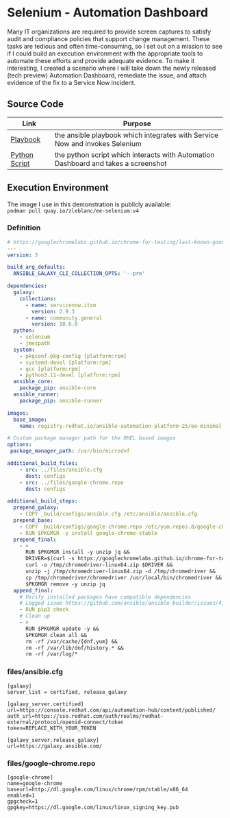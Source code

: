 # Selenium - Automation Dashboard

Many IT organizations are required to provide screen captures to satisfy audit and compliance policies that support change management. These tasks are tedious and often time-consuming, so I set out on a mission to see if I could build an execution environment with the appropriate tools to automate these efforts and provide adequate evidence. To make it interesting, I created a scenario where I will take down the newly released (tech preview) Automation Dashboard, remediate the issue, and attach evidence of the fix to a Service Now incident.

## Source Code

| Link | Purpose |
| --- | --- |
| [Playbook](../selenium_automation_dashboard.yml) | the ansible playbook which integrates with Service Now and invokes Selenium |
| [Python Script](../scripts/selenium_automation_dashboard.py) | the python script which interacts with Automation Dashboard and takes a screenshot |

## Execution Environment

The image I use in this demonstration is publicly available:<br>
`podman pull quay.io/zleblanc/ee-selenium:v4`


### Definition

```yaml
# https://googlechromelabs.github.io/chrome-for-testing/last-known-good-versions-with-downloads.json
---
version: 3

build_arg_defaults:
  ANSIBLE_GALAXY_CLI_COLLECTION_OPTS: '--pre'

dependencies:
  galaxy:
    collections:
      - name: servicenow.itsm
        version: 2.9.3
      - name: community.general
        version: 10.6.0
  python:
    - selenium
    - jmespath
  system:
    - pkgconf-pkg-config [platform:rpm]
    - systemd-devel [platform:rpm]
    - gcc [platform:rpm]
    - python3.11-devel [platform:rpm]
  ansible_core:
    package_pip: ansible-core
  ansible_runner:
    package_pip: ansible-runner

images:
  base_image:
    name: registry.redhat.io/ansible-automation-platform-25/ee-minimal-rhel8:latest

# Custom package manager path for the RHEL based images
options:
 package_manager_path: /usr/bin/microdnf

additional_build_files:
    - src: ../files/ansible.cfg
      dest: configs
    - src: ../files/google-chrome.repo
      dest: configs

additional_build_steps:
  prepend_galaxy:
    - COPY _build/configs/ansible.cfg /etc/ansible/ansible.cfg
  prepend_base:
    - COPY _build/configs/google-chrome.repo /etc/yum.repos.d/google-chrome.repo
    - RUN $PKGMGR -y install google-chrome-stable
  prepend_final:
    - >
      RUN $PKGMGR install -y unzip jq &&
      DRIVER=$(curl -s https://googlechromelabs.github.io/chrome-for-testing/last-known-good-versions-with-downloads.json | jq -r '.channels.Stable.downloads.chromedriver[] | select(.platform=="linux64") | .url') &&
      curl -o /tmp/chromedriver-linux64.zip $DRIVER &&
      unzip -j /tmp/chromedriver-linux64.zip -d /tmp/chromedriver && 
      cp /tmp/chromedriver/chromedriver /usr/local/bin/chromedriver &&
      $PKGMGR remove -y unzip jq 
  append_final:
    # Verify installed packages have compatible dependencies
    # Logged issue https://github.com/ansible/ansible-builder/issues/416
    - RUN pip3 check
    # Clean up
    - >
      RUN $PKGMGR update -y &&
      $PKGMGR clean all &&
      rm -rf /var/cache/{dnf,yum} &&
      rm -rf /var/lib/dnf/history.* &&
      rm -rf /var/log/*
```

### files/ansible.cfg

```
[galaxy]
server_list = certified, release_galaxy

[galaxy_server.certified]
url=https://console.redhat.com/api/automation-hub/content/published/
auth_url=https://sso.redhat.com/auth/realms/redhat-external/protocol/openid-connect/token
token=REPLACE_WITH_YOUR_TOKEN

[galaxy_server.release_galaxy]
url=https://galaxy.ansible.com/
```

### files/google-chrome.repo

```
[google-chrome]
name=google-chrome
baseurl=http://dl.google.com/linux/chrome/rpm/stable/x86_64
enabled=1
gpgcheck=1
gpgkey=https://dl.google.com/linux/linux_signing_key.pub
```